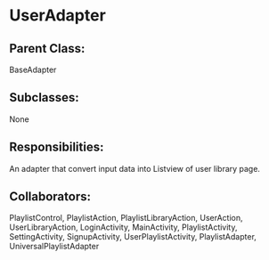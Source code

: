 # UserAdapter

## Parent Class:
BaseAdapter

## Subclasses:
None

## Responsibilities:
An adapter that convert input data into Listview of user library page.

## Collaborators:
PlaylistControl, PlaylistAction, PlaylistLibraryAction, UserAction, UserLibraryAction, LoginActivity, MainActivity, PlaylistActivity, SettingActivity, SignupActivity,
UserPlaylistActivity, PlaylistAdapter, UniversalPlaylistAdapter
